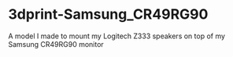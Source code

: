 # 3dprint-Samsung_CR49RG90
A model I made to mount my Logitech Z333 speakers on top of my Samsung CR49RG90 monitor
